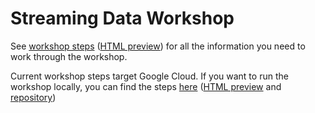 # Streaming Data Workshop

See
[workshop steps](workshop-steps/workshop.html) 
([HTML preview](http://htmlpreview.github.io/?https://github.com/infinispan-demos/streaming-data-workshop/blob/devoxxfr-18/workshop-steps/workshop.html))
for all the information you need to work through the workshop.

Current workshop steps target Google Cloud.
If you want to run the workshop locally, you can find the steps
[here](https://github.com/infinispan-demos/streaming-data-workshop/blob/codemotion-madrid-17/workshop-steps/workshop.html)
([HTML preview](http://htmlpreview.github.io/?https://github.com/infinispan-demos/streaming-data-workshop/blob/codemotion-madrid-17/workshop-steps/workshop.html)
and [repository](https://github.com/infinispan-demos/streaming-data-workshop/tree/codemotion-madrid-17))
